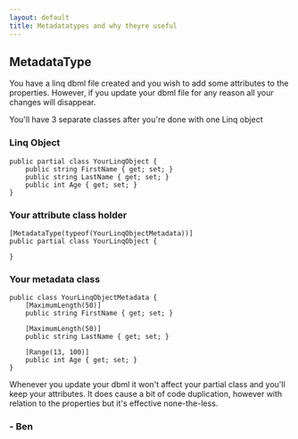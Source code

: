 ```yaml
---
layout: default
title: Metadatatypes and why theyre useful
---
```


<h2>MetadataType</h2>

<p>You have a linq dbml file created and you wish to add some attributes to the properties. However, if you update your dbml file for any reason all your changes will disappear.</p>

<p>You'll have 3 separate classes after you're done with one Linq object</p>

<h3>Linq Object</h3>

<pre><code>public partial class YourLinqObject {
    public string FirstName { get; set; }
    public string LastName { get; set; }
    public int Age { get; set; }
}
</code></pre>

<h3>Your attribute class holder</h3>

<pre><code>[MetadataType(typeof(YourLinqObjectMetadata))]
public partial class YourLinqObject {

}
</code></pre>

<h3>Your metadata class</h3>

<pre><code>public class YourLinqObjectMetadata {
    [MaximumLength(50)]
    public string FirstName { get; set; }

    [MaximumLength(50)]
    public string LastName { get; set; }

    [Range(13, 100)]
    public int Age { get; set; }
}
</code></pre>

<p>Whenever you update your dbml it won't affect your partial class and you'll keep your attributes. It does cause a bit of code duplication, however with relation to the properties but it's effective none-the-less.</p>

<h3>- Ben</h3>